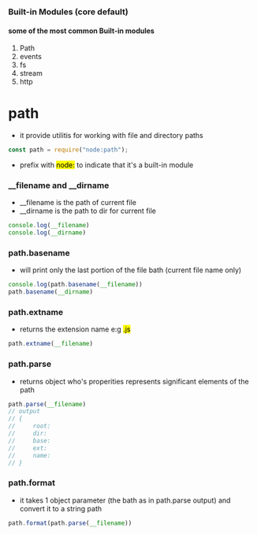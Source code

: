 ### Built-in Modules (core default)

#### some of the most common Built-in modules
1. Path
2. events
3. fs
4. stream
5. http

# path
- it provide utilitis for working with file and directory paths
```js
const path = require("node:path");
```
- prefix with <mark>node:</mark> to indicate that it's a built-in module

### __filename and __dirname
- __filename is the path of current file
- __dirname is the path to dir for current file
```js
console.log(__filename)
console.log(__dirname)
```

### path.basename
- will print only the last portion of the file bath (current file name only)
```js
console.log(path.basename(__filename)) 
path.basename(__dirname)
```

### path.extname
- returns the extension name e:g <mark>.js</mark>
```js
path.extname(__filename)
```

### path.parse
- returns object who's properities represents significant elements of the path
```js
path.parse(__filename)
// output
// {
//     root: 
//     dir:
//     base:
//     ext:
//     name:
// }
```

### path.format
- it takes 1 object parameter (the bath as in path.parse output) and convert it to a string path
```js
path.format(path.parse(__filename))
```